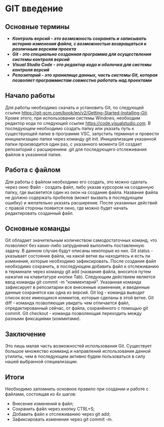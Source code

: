 # GIT введение

## Основные термины
* __*Контроль версий - это возможность сохранять и записывать историю изменения файла, с возможностью возвращаться к различным версиям проекта*__
* __*Git - это специально созданная программа для осуществления системы контроля версий*__
* __*Visual Studio Code - это редактор кода и оболочка для системы контроля версий*__
* __*Репозиторий - это хранилище данных, часть системы Git, которая позволяет программистам совместно работать над проектами*__

## Начало работы
Для работы необходимо скачать и установить Git, по следующей ссылке https://git-scm.com/book/en/v2/Getting-Started-Installing-Git. 
Кроме этого, при использовании системы Windows, необходим редактор кода по следующей ссылке https://code.visualstudio.com.
В последующем необходимо создать папку или указать путь к существующей папке в программе VSC, запустить терминал и провести инициализацию папки через команду git init.
Инициализация указанной папки производится один раз, с указанного момента Git создает репозиторий с расширением .git для последующего отслеживания файлов в указанной папке. 

## Работа с файлом
Для работы с файлом необходимо его создать, это можно сделать через окно Файл - создать файл, либо указав курсором на созданную папку, где высветится один из окон на создание файла. Название файла не должно содержать пробелов (может вызвать в последующем ошибку) и желательно указать расширение.
После указанных действий с правой стороны появится окно, где можно будет начать редактировать созданный файл.

## Основные команды
Git обладает значительным количеством самодостаточных команд, что позволяют без каких-либо затруднений выполнять поставленную задачу.
В данном случае будут описаны некоторые из них.
Git status - указывает состояние файла, на какой ветке вы находитесь и есть ли изменения, которые необходимо зафиксировать.
После создания файл необходимо сохранить, в последующем добавить файл к отслеживанию в терминале через команду git add (название файла, вносится путем нажатия на клавитатуре кнопки Tab).
Следующим действием является ввод команды git commit -m "комментарий". Указанная команда зафиксирует в репозитарии все внесенные изменения, и введенные данные сохранятся как одна из версий.
Git log - команда выводит список всех имеющихся коммитов, которые сделаны в этой ветке.
Git diff - команда позволяющая увидеть чем отличается файл,
отредактированный сейчас, от файла, сохранённого с помощью git commit.
Git checkout - команда позволяющая переходить между разными фиксациями (коммитами).

## Заключение
Это лишь малая часть возможностей использования Git.
Существует большое множество комманд и направлений использования данной утилиты, чем в последующем активно будем пользоваться в силу нашей выбранной специализации.  

## Итоги
Необходимо запомнить основное правило при создании и работе с файлами, состоящая из 4х шагов:
* Внесение изменений в файл;
* Сохранить файл через кнопку CTRL+S;
* Добавить файл к отслеживанию через git add;
* Зафиксировать изменения через git commit -m.
